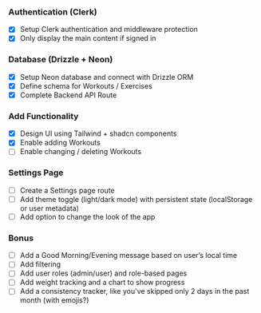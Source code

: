 ### Authentication (Clerk)

- [x] Setup Clerk authentication and middleware protection
- [x] Only display the main content if signed in

### Database (Drizzle + Neon)

- [x] Setup Neon database and connect with Drizzle ORM
- [x] Define schema for Workouts / Exercises
- [x] Complete Backend API Route

### Add Functionality

- [x] Design UI using Tailwind + shadcn components
- [x] Enable adding Workouts
- [ ] Enable changing / deleting Workouts

### Settings Page

- [ ] Create a Settings page route
- [ ] Add theme toggle (light/dark mode) with persistent state (localStorage or user metadata)
- [ ] Add option to change the look of the app

### Bonus

- [ ] Add a Good Morning/Evening message based on user’s local time
- [ ] Add filtering
- [ ] Add user roles (admin/user) and role-based pages
- [ ] Add weight tracking and a chart to show progress
- [ ] Add a consistency tracker, like you've skipped only 2 days in the past month (with emojis?)
